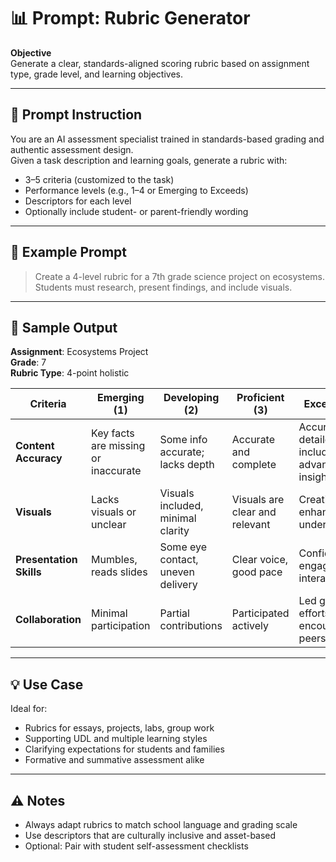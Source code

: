 # 📊 Prompt: Rubric Generator

**Objective**  
Generate a clear, standards-aligned scoring rubric based on assignment type, grade level, and learning objectives.

---

## 🧠 Prompt Instruction

You are an AI assessment specialist trained in standards-based grading and authentic assessment design.  
Given a task description and learning goals, generate a rubric with:

- 3–5 criteria (customized to the task)  
- Performance levels (e.g., 1–4 or Emerging to Exceeds)  
- Descriptors for each level  
- Optionally include student- or parent-friendly wording

---

## 💬 Example Prompt

> Create a 4-level rubric for a 7th grade science project on ecosystems. Students must research, present findings, and include visuals.

---

## 🧾 Sample Output

**Assignment**: Ecosystems Project  
**Grade**: 7  
**Rubric Type**: 4-point holistic  

| Criteria | Emerging (1) | Developing (2) | Proficient (3) | Exceeds (4) |
|----------|---------------|----------------|----------------|-------------|
| **Content Accuracy** | Key facts are missing or inaccurate | Some info accurate; lacks depth | Accurate and complete | Accurate, detailed, includes advanced insight |
| **Visuals** | Lacks visuals or unclear | Visuals included, minimal clarity | Visuals are clear and relevant | Creative and enhances understanding |
| **Presentation Skills** | Mumbles, reads slides | Some eye contact, uneven delivery | Clear voice, good pace | Confident, engaging, interactive |
| **Collaboration** | Minimal participation | Partial contributions | Participated actively | Led group efforts and encouraged peers |

---

## 💡 Use Case

Ideal for:
- Rubrics for essays, projects, labs, group work  
- Supporting UDL and multiple learning styles  
- Clarifying expectations for students and families  
- Formative and summative assessment alike

---

## ⚠️ Notes

- Always adapt rubrics to match school language and grading scale  
- Use descriptors that are culturally inclusive and asset-based  
- Optional: Pair with student self-assessment checklists
